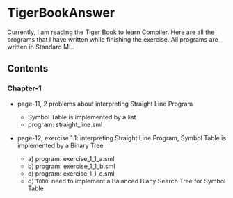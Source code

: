 # TigerBookAnswer
Currently, I am reading the Tiger Book to learn Compiler. Here are all the programs that I have written while finishing the exercise. All programs are written in Standard ML.

## Contents
### Chapter-1
- page-11, 2 problems about interpreting Straight Line Program
  - Symbol Table is implemented by a list
  - program: straight_line.sml
  
- page-12, exercise 1.1: interpreting Straight Line Program, Symbol Table is implemented by a Binary Tree
  - a) program: exercise_1_1_a.sml
  - b) program: exercise_1_1_b.sml
  - c) program: exercise_1_1_c.sml
  - d) `TODO`: need to implement a Balanced Biany Search Tree for Symbol Table

 


